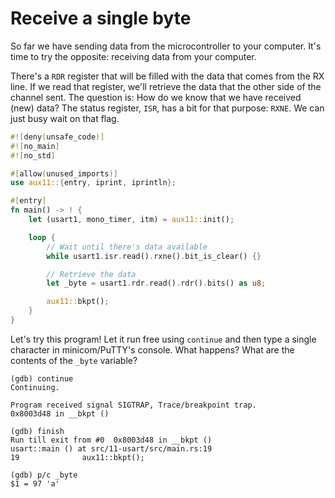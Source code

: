 # Receive a single byte

So far we have sending data from the microcontroller to your computer. It's time to try the opposite: receiving
data from your computer.

There's a `RDR` register that will be filled with the data that comes from the RX line. If we read
that register, we'll retrieve the data that the other side of the channel sent. The question is: How
do we know that we have received (new) data? The status register, `ISR`, has a bit for that purpose:
`RXNE`. We can just busy wait on that flag.

``` rust
#![deny(unsafe_code)]
#![no_main]
#![no_std]

#[allow(unused_imports)]
use aux11::{entry, iprint, iprintln};

#[entry]
fn main() -> ! {
    let (usart1, mono_timer, itm) = aux11::init();

    loop {
        // Wait until there's data available
        while usart1.isr.read().rxne().bit_is_clear() {}

        // Retrieve the data
        let _byte = usart1.rdr.read().rdr().bits() as u8;

        aux11::bkpt();
    }
}
```

Let's try this program! Let it run free using `continue` and then type a single character in
minicom/PuTTY's console. What happens? What are the contents of the `_byte` variable?

```
(gdb) continue
Continuing.

Program received signal SIGTRAP, Trace/breakpoint trap.
0x8003d48 in __bkpt ()

(gdb) finish
Run till exit from #0  0x8003d48 in __bkpt ()
usart::main () at src/11-usart/src/main.rs:19
19              aux11::bkpt();

(gdb) p/c _byte
$1 = 97 'a'
```
